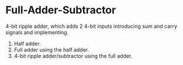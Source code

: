 # Full-Adder-Subtractor
4-bit ripple adder, which adds 2 4-bit inputs introducing sum and carry signals and implementing. 
1. Half adder. 
2. Full adder using the half adder. 
3. 4-bit ripple adder/subtractor using the full adder.
